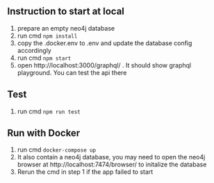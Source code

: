 
## Instruction to start at local
1. prepare an empty neo4j database
2. run cmd `npm install`
3. copy the .docker.env to .env and update the database config accordingly
4. run cmd `npm start`
5. open http://localhost:3000/graphql/ . It should show graphql playground. You can test the api there

## Test
1. run cmd `npm run test`

## Run with Docker
1. run cmd `docker-compose up`
2. It also contain a neo4j database, you may need to open the neo4j browser at http://localhost:7474/browser/ to initalize the database
3. Rerun the cmd in step 1 if the app failed to start 
